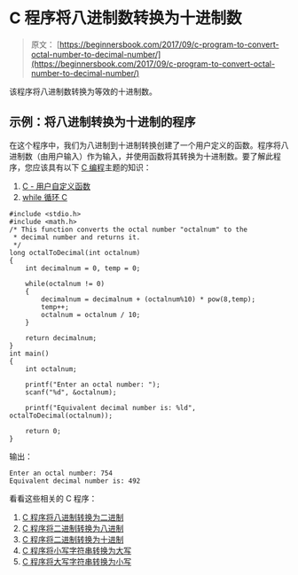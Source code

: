 # C 程序将八进制数转换为十进制数

> 原文： [https://beginnersbook.com/2017/09/c-program-to-convert-octal-number-to-decimal-number/](https://beginnersbook.com/2017/09/c-program-to-convert-octal-number-to-decimal-number/)

该程序将八进制数转换为等效的十进制数。

## 示例：将八进制转换为十进制的程序

在这个程序中，我们为八进制到十进制转换创建了一个用户定义的函数。程序将八进制数（由用户输入）作为输入，并使用函数将其转换为十进制数。要了解此程序，您应该具有以下 [C 编程](https://beginnersbook.com/2014/01/c-tutorial-for-beginners-with-examples/)主题的知识：

1.  [C - 用户自定义函数](https://beginnersbook.com/2014/01/c-functions-examples/)
2.  [while 循环 C](https://beginnersbook.com/2014/01/c-while-loop/)

```
#include <stdio.h>
#include <math.h>
/* This function converts the octal number "octalnum" to the
 * decimal number and returns it.
 */
long octalToDecimal(int octalnum)
{
    int decimalnum = 0, temp = 0;

    while(octalnum != 0)
    {
        decimalnum = decimalnum + (octalnum%10) * pow(8,temp);
        temp++;
        octalnum = octalnum / 10;
    }

    return decimalnum;
}
int main()
{
    int octalnum;

    printf("Enter an octal number: ");
    scanf("%d", &octalnum);

    printf("Equivalent decimal number is: %ld", octalToDecimal(octalnum));

    return 0;
}
```

输出：

```
Enter an octal number: 754
Equivalent decimal number is: 492
```

看看这些相关的 C 程序：

1.  [C 程序将八进制转换为二进制](https://beginnersbook.com/2017/09/c-program-to-convert-octal-number-to-binary-number/)
2.  [C 程序将二进制转换为八进制](https://beginnersbook.com/2017/09/c-program-to-convert-binary-to-octal-number-system/)
3.  [C 程序将二进制转换为十进制](https://beginnersbook.com/2015/02/c-program-to-convert-binary-number-to-decimal-number/)
4.  [C 程序将小写字符串转换为大写](https://beginnersbook.com/2015/02/c-program-to-convert-lowercase-string-to-uppercase-string/)
5.  [C 程序将大写字符串转换为小写](https://beginnersbook.com/2015/02/c-program-to-convert-uppercase-string-to-lowercase-string/)